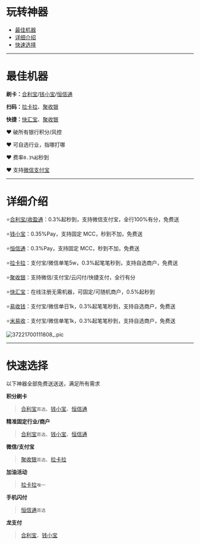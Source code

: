 # 玩转神器

- [最佳机器](#最佳机器)
- [详细介绍 ](#详细介绍 )
- [快速选择](#快速选择)

---

# 最佳机器

**刷卡：**[合利宝](tool/hlb.md)/[钱小宝](tool/qxb.md)/[恒信通](tool/hxt.md)

**扫码：**[拉卡拉](tool/lkl.md)、[聚收银](tool/jsy.md)

**快捷：**[快汇宝](tool/khb.md)、[聚收银](tool/jsy.md)

:heart: 破所有银行积分/风控

:heart: 可自选行业，指哪打哪

:heart: 费率`0.3%起`秒到

:heart: 支持[微信支付宝](tool/smxz.md)

---

#  详细介绍

:star:[合利宝/收盈通](tool/hlb.md)：0.3%起秒到，支持微信支付宝，全行100%有分，免费送

:star:[钱小宝](tool/qxb.md)：0.35%Pay，支持固定 MCC，秒到不加，免费送

:star:[恒信通](tool/hxt.md)：0.3%Pay，支持固定 MCC，秒到不加，免费送

:star:[拉卡拉](tool/lkl.md)：支付宝/微信单笔5w，0.3%起笔笔秒到，支持自选商户，免费送

:star:[聚收银](tool/jsy.md)：支持微信/支付宝/云闪付/快捷支付，全行有分

:star:[快汇宝](tool/khb.md)：在线注册无需机器，可固定/可随机商户，0.5%起秒到

:star:[易收钱](tool/ysq.md)：支付宝/微信单日1k，0.3%起笔笔秒到，支持自选商户，免费送

:star:[米易收](tool/mys.md)：支付宝/微信单笔1k，0.3%起笔笔秒到，支持自选商户，免费送



![37221700111808_.pic](https://wiki.zjkmkj.com/media/202311161348115.png)

---

#  快速选择

以下神器全部免费送送送，满足所有需求

**积分刷卡**

> [合利宝](tool/hlb.md)`首选`、[钱小宝](tool/qxb.md)、[恒信通](tool/hxt.md)

**精准固定行业/商户**

> [合利宝](tool/hlb.md)`首选`、[钱小宝](tool/qxb.md)、[恒信通](tool/hxt.md)

**微信/支付宝**

> [聚收银](tool/jys.md)`首选`、[拉卡拉](tool/lkl.md)

**加油活动**

> [拉卡拉](tool/lkl.md)`唯一`

**手机闪付**

> [恒信通](tool/hxt.md)`首选`

**龙支付**

> [合利宝](tool/hlb.md)、[钱小宝](tool/qxb.md)

